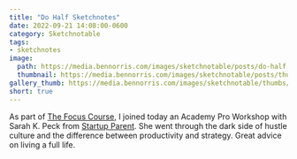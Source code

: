 ```yaml
---
title: "Do Half Sketchnotes"
date: 2022-09-21 14:08:00-0600
category: Sketchnotable
tags:
- sketchnotes
image: 
  path: https://media.bennorris.com/images/sketchnotable/posts/do-half.jpg
  thumbnail: https://media.bennorris.com/images/sketchnotable/posts/thumbnails/do-half.jpg
gallery_thumb: https://media.bennorris.com/images/sketchnotable/thumbs/do-half.jpg
short: true
---
```



As part of [The Focus Course](https://thefocuscourse.com/), I joined today an Academy Pro Workshop with Sarah K. Peck from [Startup Parent](https://startupparent.com/). She went through the dark side of hustle culture and the difference between productivity and strategy. Great advice on living a full life.



